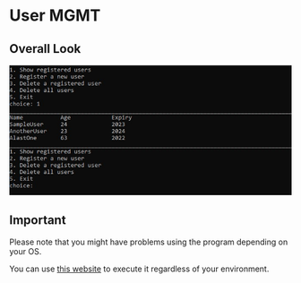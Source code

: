 # User MGMT

## Overall Look

![](https://github.com/Darleanow/1DayProjects/blob/main/UserManagement/usrmgmt.jpg)

## Important

Please note that you might have problems using the program depending on your OS.

You can use [this website](https://www.onlinegdb.com/online_c++_compiler) to execute it regardless of your environment.


